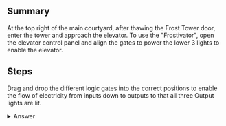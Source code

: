 ## Summary
At the top right of the main courtyard, after thawing the Frost Tower door, enter the tower and approach the elevator. To use the "Frostivator", open the elevator control panel and align the gates to power the lower 3 lights to enable the elevator.

## Steps
Drag and drop the different logic gates into the correct positions to enable the flow of electricity from inputs down to outputs to that all three Output lights are lit.

<details>
  <summary>Answer </summary>
  Top Line: NOR AND XOR Gates
  
  Bottom Line: XNOR OR NAND Gates
</details>
